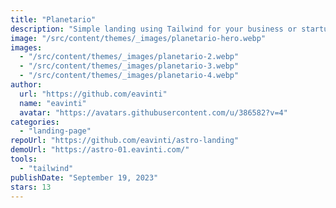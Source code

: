 ```yaml
---
title: "Planetario"
description: "Simple landing using Tailwind for your business or startup."
image: "/src/content/themes/_images/planetario-hero.webp"
images:
  - "/src/content/themes/_images/planetario-2.webp"
  - "/src/content/themes/_images/planetario-3.webp"
  - "/src/content/themes/_images/planetario-4.webp"
author:
  url: "https://github.com/eavinti"
  name: "eavinti"
  avatar: "https://avatars.githubusercontent.com/u/386582?v=4"
categories:
  - "landing-page"
repoUrl: "https://github.com/eavinti/astro-landing"
demoUrl: "https://astro-01.eavinti.com/"
tools:
  - "tailwind"
publishDate: "September 19, 2023"
stars: 13
---
```

